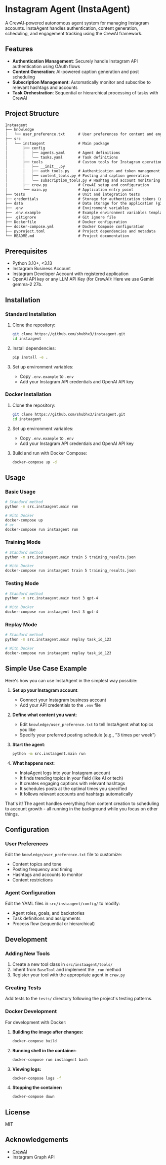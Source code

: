 # Instagram Agent (InstaAgent)

A CrewAI-powered autonomous agent system for managing Instagram accounts. InstaAgent handles authentication, content generation, scheduling, and engagement tracking using the CrewAI framework.

## Features

- **Authentication Management**: Securely handle Instagram API authentication using OAuth flows
- **Content Generation**: AI-powered caption generation and post scheduling
- **Subscription Management**: Automatically monitor and subscribe to relevant hashtags and accounts
- **Task Orchestration**: Sequential or hierarchical processing of tasks with CrewAI

## Project Structure

```markdown
Instaagent
├── knowledge
│   └── user_preference.txt      # User preferences for content and engagement
├── src
│   └── instaagent               # Main package
│       ├── config
│       │   ├── agents.yaml      # Agent definitions
│       │   └── tasks.yaml       # Task definitions
│       ├── tools                # Custom tools for Instagram operations
│       │   ├── __init__.py
│       │   ├── auth_tools.py    # Authentication and token management
│       │   ├── content_tools.py # Posting and caption generation
│       │   └── subscription_tools.py # Hashtag and account monitoring
│       ├── crew.py              # CrewAI setup and configuration
│       └── main.py              # Application entry point
├── tests                        # Unit and integration tests
├── credentials                  # Storage for authentication tokens (git-ignored)
├── data                         # Data storage for the application (git-ignored)
├── .env                         # Environment variables
├── .env.example                 # Example environment variables template
├── .gitignore                   # Git ignore file
├── Dockerfile                   # Docker configuration
├── docker-compose.yml           # Docker Compose configuration
├── pyproject.toml               # Project dependencies and metadata
└── README.md                    # Project documentation
```

## Prerequisites

- Python 3.10+, <3.13
- Instagram Business Account
- Instagram Developer Account with registered application
- OpenAI API key or any LLM API Key (for CrewAI): Here we use Gemini gemma-2 27b.

## Installation

### Standard Installation

1. Clone the repository:

   ```bash
   git clone https://github.com/shubhx3/instaagent.git
   cd instaagent
   ```

2. Install dependencies:

   ```bash
   pip install -e .
   ```

3. Set up environment variables:
   - Copy `.env.example` to `.env`
   - Add your Instagram API credentials and OpenAI API key

### Docker Installation

1. Clone the repository:

   ```bash
   git clone https://github.com/shubhx3/instaagent.git
   cd instaagent
   ```

2. Set up environment variables:
   - Copy `.env.example` to `.env`
   - Add your Instagram API credentials and OpenAI API key

3. Build and run with Docker Compose:

   ```bash
   docker-compose up -d
   ```

## Usage

### Basic Usage

```bash
# Standard method
python -m src.instaagent.main run

# With Docker
docker-compose up
# or
docker-compose run instaagent run
```

### Training Mode

```bash
# Standard method
python -m src.instaagent.main train 5 training_results.json

# With Docker
docker-compose run instaagent train 5 training_results.json
```

### Testing Mode

```bash
# Standard method
python -m src.instaagent.main test 3 gpt-4

# With Docker
docker-compose run instaagent test 3 gpt-4
```

### Replay Mode

```bash
# Standard method
python -m src.instaagent.main replay task_id_123

# With Docker
docker-compose run instaagent replay task_id_123
```

## Simple Use Case Example

Here's how you can use InstaAgent in the simplest way possible:

1. **Set up your Instagram account**:
   - Connect your Instagram business account
   - Add your API credentials to the `.env` file

2. **Define what content you want**:
   - Edit `knowledge/user_preference.txt` to tell InstaAgent what topics you like
   - Specify your preferred posting schedule (e.g., "3 times per week")

3. **Start the agent**:

   ```bash
   python -m src.instaagent.main run
   ```

4. **What happens next**:
   - InstaAgent logs into your Instagram account
   - It finds trending topics in your field (like AI or tech)
   - It creates engaging captions with relevant hashtags
   - It schedules posts at the optimal times you specified
   - It follows relevant accounts and hashtags automatically

That's it! The agent handles everything from content creation to scheduling to account growth - all running in the background while you focus on other things.

## Configuration

### User Preferences

Edit the `knowledge/user_preference.txt` file to customize:

- Content topics and tone
- Posting frequency and timing
- Hashtags and accounts to monitor
- Content restrictions

### Agent Configuration

Edit the YAML files in `src/instaagent/config/` to modify:

- Agent roles, goals, and backstories
- Task definitions and assignments
- Process flow (sequential or hierarchical)

## Development

### Adding New Tools

1. Create a new tool class in `src/instaagent/tools/`
2. Inherit from `BaseTool` and implement the `_run` method
3. Register your tool with the appropriate agent in `crew.py`

### Creating Tests

Add tests to the `tests/` directory following the project's testing patterns.

### Docker Development

For development with Docker:

1. **Building the image after changes:**

   ```bash
   docker-compose build
   ```

2. **Running shell in the container:**

   ```bash
   docker-compose run instaagent bash
   ```

3. **Viewing logs:**

   ```bash
   docker-compose logs -f
   ```

4. **Stopping the container:**

   ```bash
   docker-compose down
   ```

## License

MIT

## Acknowledgements

- [CrewAI](https://github.com/joaomdmoura/crewAI)
- Instagram Graph API
